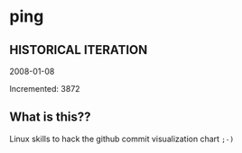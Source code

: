 # ping

## HISTORICAL ITERATION
2008-01-08

Incremented: 3872

## What is this?? 
Linux skills to hack the github commit visualization chart `;-)`
